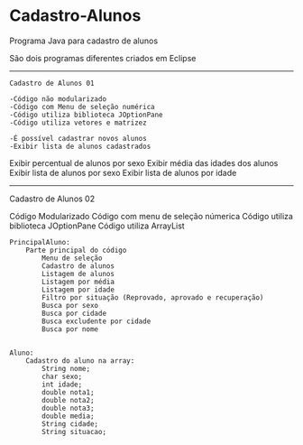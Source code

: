 # Cadastro-Alunos
Programa Java para cadastro de alunos

São dois programas diferentes criados em Eclipse

-----------------------------------------------------------  

	Cadastro de Alunos 01

  	-Código não modularizado
 	-Código com Menu de seleção numérica
  	-Código utiliza biblioteca JOptionPane
  	-Código utiliza vetores e matrizez
  
 	-É possível cadastrar novos alunos
  	-Exibir lista de alunos cadastrados
  Exibir percentual de alunos por sexo
  Exibir média das idades dos alunos
  Exibir lista de alunos por sexo
  Exibir lista de alunos por idade
  
-----------------------------------------------------------  
  
Cadastro de Alunos 02

  Código Modularizado
  Código com menu de seleção númerica
  Código utiliza biblioteca JOptionPane
  Código utiliza ArrayList
  
  	PrincipalAluno:
    	Parte principal do código
			Menu de seleção
    		Cadastro de alunos
    		Listagem de alunos
  			Listagem por média
    		Listagem por idade
    		Filtro por situação (Reprovado, aprovado e recuperação)
    		Busca por sexo
    		Busca por cidade
    		Busca excludente por cidade
    		Busca por nome
   
	
	Aluno:
 		Cadastro do aluno na array:
			String nome;
			char sexo;
			int idade;
			double nota1;
			double nota2;
			double nota3;
      		double media;
      		String cidade;
      		String situacao;

